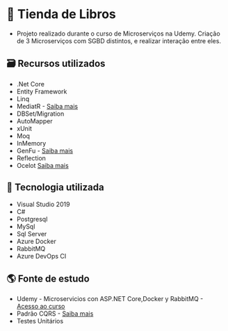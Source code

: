 # 📄 Tienda de Libros

- Projeto realizado durante o curso de Microserviços na Udemy. Criação de 3 Microserviços com SGBD distintos, e realizar interação entre eles.

## 🗃 Recursos utilizados
- .Net Core
- Entity Framework
- Linq
- MediatR - [Saiba mais](https://imasters.com.br/back-end/mediator-pattern-com-mediatr-asp-net-core-2-2 "iMasters")
- DBSet/Migration
- AutoMapper
- xUnit
- Moq
- InMemory
- GenFu - [Saiba mais](https://medium.com/@juniorporfirio/brincando-com-genfu-net-core-33855de3e271 "medium.com/@juniorporfirio")
- Reflection
- Ocelot [Saiba mais](https://docs.microsoft.com/pt-br/dotnet/architecture/microservices/multi-container-microservice-net-applications/implement-api-gateways-with-ocelot "Implement API Gateways with Ocelot")

## 💾 Tecnologia utilizada

- Visual Studio 2019
- C#
- Postgresql
- MySql
- Sql Server
- Azure Docker
- RabbitMQ
- Azure DevOps CI

## 🌎 Fonte de estudo
- Udemy - Microservicios con ASP.NET Core,Docker y RabbitMQ - [Acesso ao curso](https://www.udemy.com/course/microservices-con-aspnet-core-y-docker-en-azure/ "Udemy")
- Padrão CQRS - [Saiba mais](https://www.eduardopires.net.br/2016/07/cqrs-o-que-e-onde-aplicar/#:~:text=CQRS%20significa%20Command%20Query%20Responsibility,Sourcing%2C%20Transaction%20Script%20e%20etc. "O que é? Onde aplicar?")
- Testes Unitários
